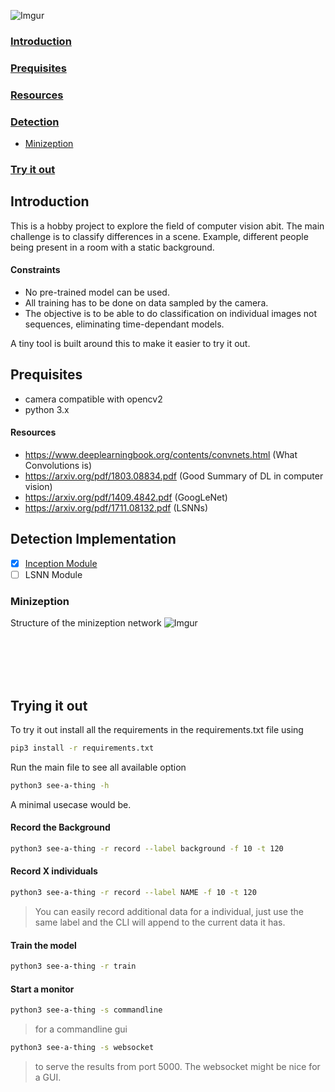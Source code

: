 <!--<a href="https://giphy.com/gifs/U7MUyyxzyaKoDVdZ9V"> <img  src="https://media.giphy.com/media/U7MUyyxzyaKoDVdZ9V/giphy.gif" title="Overly Ambitious Title"/></a>-->
![Imgur](https://i.imgur.com/czOS770.png)

###  [Introduction](#introduction)
###  [Prequisites](#prequisites)
###  [Resources](#resources)
###  [Detection](#detection-implementation)
  *  [Minizeption](#minizeption)
###  [Try it out](#trying-it-out)


## Introduction
This is a hobby project to explore the field of computer vision abit. The main challenge is to classify differences
in a scene. Example, different people being present in a room with a static background.
<br/>
#### Constraints
* No pre-trained model can be used.
* All training has to be done on data sampled by the camera.
* The objective is to be able to do classification on individual images not sequences, eliminating time-dependant models.

A tiny tool is built around this to make it easier to try it out.

## Prequisites
  * camera compatible with opencv2 
  * python 3.x

#### Resources
  * https://www.deeplearningbook.org/contents/convnets.html (What Convolutions is)
  * https://arxiv.org/pdf/1803.08834.pdf (Good Summary of DL in computer vision)
  * https://arxiv.org/pdf/1409.4842.pdf (GoogLeNet)
  * https://arxiv.org/pdf/1711.08132.pdf (LSNNs) 

## Detection Implementation
- [x] [Inception Module](#minizeption)
- [ ] LSNN Module

### Minizeption
Structure of the minizeption network
![Imgur](https://i.imgur.com/vyyhEyj.png)


<br/>
<br/>
<br/>
<br/>

## Trying it out

To try it out install all the requirements in the requirements.txt file using
```bash
pip3 install -r requirements.txt
```

Run the main file to see all available option

```bash
python3 see-a-thing -h
```

A minimal usecase would be.

#### Record the Background 
```bash
python3 see-a-thing -r record --label background -f 10 -t 120
```
#### Record X individuals
```bash
python3 see-a-thing -r record --label NAME -f 10 -t 120
```
> You can easily record additional data for a individual, just use the same label and the CLI will append to the current data it has.

#### Train the model
```bash
python3 see-a-thing -r train
```
#### Start a monitor
```bash
python3 see-a-thing -s commandline
```
> for a commandline gui

```bash
python3 see-a-thing -s websocket
```
> to serve the results from port 5000. The websocket might be nice for a GUI.

